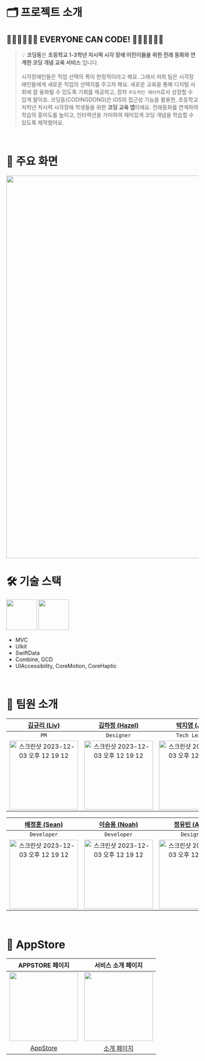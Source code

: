 # 🗂️ 프로젝트 소개
## 👩🏻‍💻🧑🏻‍💻 EVERYONE CAN CODE! 👩🏻‍💻🧑🏻‍💻

> 💡 **코딩동**은 **초등학교 1-3학년 저시력 시각 장애 어린이들을 위한 전래 동화와 연계한 코딩 개념 교육 서비스** 입니다. <br/><br/>
시각장애인들은 직업 선택의 폭이 한정적이라고 해요. 그래서 저희 팀은 시각장애인들에게 새로운 직업의 선택지를 주고자 해요. 새로운 교육을 통해 디지털 사회에 잘 융화될 수 있도록 기회를 제공하고, 장차 `주도적인 메이커`로서 성장할 수 있게 말이죠.
코딩동(CODINGDONG)은 iOS의 접근성 기능을 활용한, 초등학교 저학년 저시력 시각장애 학생들을 위한 **코딩 교육 앱**이에요. 전래동화를 연계하여 학습의 흥미도를 높이고, 인터렉션을 가미하여 재미있게 코딩 개념을 학습할 수 있도록 제작했어요.


<br/>

# 📱 주요 화면
<img src = "https://github.com/DeveloperAcademy-POSTECH/MacC-Team5-COMBINE/assets/128671453/e8e0d7bd-d11e-40f4-87ff-0c74a71f3254" width = "1000">

<!--<img src = "https://github.com/DeveloperAcademy-POSTECH/MacC-Team5-COMBINE/assets/128671453/43ae2ace-ea49-4de7-a490-27a0c975729f" width = "500">|<img src = "https://github.com/DeveloperAcademy-POSTECH/MacC-Team5-COMBINE/assets/128671453/4e66d3c6-1447-4674-84f4-c83b3fcbb3b2" width = "300" height="100">|-->

<br/>

# 🛠️ 기술 스택
<img width="80" src="https://img.shields.io/badge/IOS-17.0%2B-silver"> <img width="80" src="https://img.shields.io/badge/Xcode-15.0-blue">
- MVC
- UIkit
- SwiftData
- Combine, GCD
- UIAccessibility, CoreMotion, CoreHaptic
<br/>


# 👥 팀원 소개

|[김규리 (Liv)](https://github.com/LIVV23)|[김하정 (Hazel)](https://github.com/Khajeong)|[박지영 (Joy)](https://github.com/JYPjoy)|
|:----:|:---:|:---:|
|`PM`|`Designer`|`Tech Leader`|
|<img width="180" alt="스크린샷 2023-12-03 오후 12 19 12" src="https://github.com/DeveloperAcademy-POSTECH/MacC-Team5-COMBINE/assets/84610593/04baf25d-c80f-44ef-a98d-49be2cd2787f">|<img width="180" alt="스크린샷 2023-12-03 오후 12 19 12" src="https://github.com/DeveloperAcademy-POSTECH/MacC-Team5-COMBINE/assets/84610593/0bbe3986-e43a-4014-98e7-844072d17edf">|<img width="180" alt="스크린샷 2023-12-03 오후 12 19 12" src="https://github.com/DeveloperAcademy-POSTECH/MacC-Team5-COMBINE/assets/84610593/7ca44ccc-e1b5-4c24-a327-53460dbfeb79">|

|[배정훈 (Sean)](https://github.com/nss321)|[이승용 (Noah)](https://github.com/dtd1232)|[정유빈 (Anna)](https://github.com/addlight19)|
|:----:|:---:|:---:|
|`Developer`|`Developer`|`Designer`|
|<img width="180" alt="스크린샷 2023-12-03 오후 12 19 12" src="https://github.com/DeveloperAcademy-POSTECH/MacC-Team5-COMBINE/assets/84610593/eb5bfa3f-6e2f-4cda-8130-f2628939636c">|<img width="180" alt="스크린샷 2023-12-03 오후 12 19 12" src="https://github.com/DeveloperAcademy-POSTECH/MacC-Team5-COMBINE/assets/84610593/92c38b19-9194-4e4c-a9d4-5a5358f1c15a">|<img width="180" alt="스크린샷 2023-12-03 오후 12 19 12" src="https://github.com/DeveloperAcademy-POSTECH/MacC-Team5-COMBINE/assets/84610593/93d677f4-0f47-4e56-a1e5-6324a8b60435">|


<br/>


# 🛒 AppStore

|APPSTORE 페이지|서비스 소개 페이지|
|:----:|:---:|
|<img src="https://github.com/DeveloperAcademy-POSTECH/MacC-Team5-COMBINE/assets/84610593/8bdde528-9af8-4466-a216-720a4aa7e10b" width=180>|<img src="https://github.com/DeveloperAcademy-POSTECH/MacC-Team5-COMBINE/assets/84610593/2c6aea44-b4f1-4cc0-815f-7a3f32bf28bd" width=180>|
|[AppStore](https://apps.apple.com/kr/app/%EC%BD%94%EB%94%A9%EB%8F%99/id6469955220)|[소개 페이지](https://vagabond-quit-3bd.notion.site/CODINGDONG-078cef7489054c9e81efbc8ce081799c?pvs=4)|

